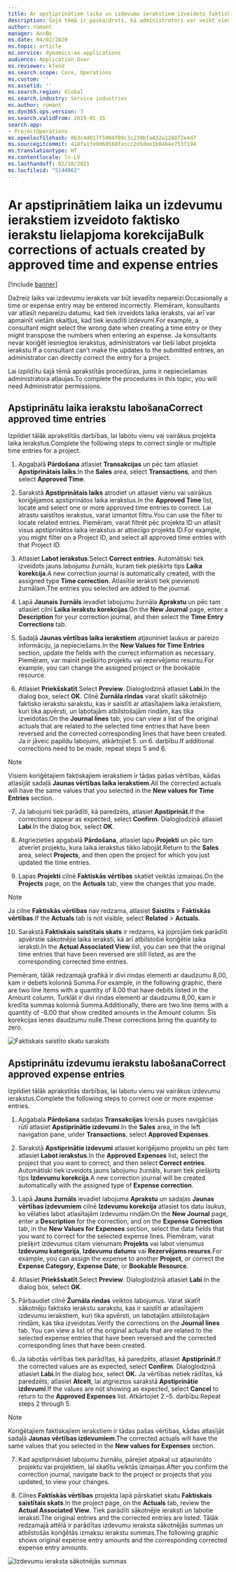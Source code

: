 ```yaml
---
title: Ar apstiprinātiem laika un izdevumu ierakstiem izveidoto faktisko ierakstu lielapjoma korekcija
description: Šajā tēmā ir paskaidrots, kā administrators var veikt vienu vai vairākus iepriekš apstiprinātu laika vai izdevumu ierakstu labojumus, ja norēķini nav pabeigti.
author: rumant
manager: AnnBe
ms.date: 04/02/2020
ms.topic: article
ms.service: dynamics-ax-applications
audience: Application User
ms.reviewer: kfend
ms.search.scope: Core, Operations
ms.custom: ''
ms.assetid: ''
ms.search.region: Global
ms.search.industry: Service industries
ms.author: rumant
ms.dyn365.ops.version: 7
ms.search.validFrom: 2019-01-15
search.app:
- ProjectOperations
ms.openlocfilehash: 063c4d017f5904f09c3c239bfa432a128872e4d7
ms.sourcegitcommit: 418fa1fe9d605b8faccc2d5dee1b04b4e753f194
ms.translationtype: HT
ms.contentlocale: lv-LV
ms.lasthandoff: 02/10/2021
ms.locfileid: "5144962"
---
```

# <a name="bulk-corrections-of-actuals-created-by-approved-time-and-expense-entries"></a><span data-ttu-id="f3213-103">Ar apstiprinātiem laika un izdevumu ierakstiem izveidoto faktisko ierakstu lielapjoma korekcija</span><span class="sxs-lookup"><span data-stu-id="f3213-103">Bulk corrections of actuals created by approved time and expense entries</span></span>

[!include [banner](../includes/psa-now-project-operations.md)]

<span data-ttu-id="f3213-104">Dažreiz laiks vai izdevumu ieraksts var būt ievadīts nepareizi.</span><span class="sxs-lookup"><span data-stu-id="f3213-104">Occasionally a time or expense entry may be entered incorrectly.</span></span> <span data-ttu-id="f3213-105">Piemēram, konsultants var atlasīt nepareizu datumu, kad tiek izveidots laika ieraksts, vai arī var apmainīt vietām skaitļus, kad tiek ievadīti izdevumi.</span><span class="sxs-lookup"><span data-stu-id="f3213-105">For example, a consultant might select the wrong date when creating a time entry or they might transpose the numbers when entering an expense.</span></span> <span data-ttu-id="f3213-106">Ja konsultants nevar koriģēt iesniegtos ierakstus, administrators var tieši labot projekta ierakstu.</span><span class="sxs-lookup"><span data-stu-id="f3213-106">If a consultant can’t make the updates to the submitted entries, an administrator can directly correct the entry for a project.</span></span>

<span data-ttu-id="f3213-107">Lai izpildītu šajā tēmā aprakstītās procedūras, jums ir nepieciešamas administratora atļaujas.</span><span class="sxs-lookup"><span data-stu-id="f3213-107">To complete the procedures in this topic, you will need Administrator permissions.</span></span>

## <a name="correct-approved-time-entries"></a><span data-ttu-id="f3213-108">Apstiprinātu laika ierakstu labošana</span><span class="sxs-lookup"><span data-stu-id="f3213-108">Correct approved time entries</span></span>     

<span data-ttu-id="f3213-109">Izpildiet tālāk aprakstītās darbības, lai labotu vienu vai vairākus projekta laika ierakstus.</span><span class="sxs-lookup"><span data-stu-id="f3213-109">Complete the following steps to correct single or multiple time entries for a project.</span></span>

1. <span data-ttu-id="f3213-110">Apgabalā **Pārdošana** atlasiet **Transakcijas** un pēc tam atlasiet **Apstiprinātais laiks**.</span><span class="sxs-lookup"><span data-stu-id="f3213-110">In the **Sales** area, select **Transactions**, and then select **Approved Time**.</span></span> 

2. <span data-ttu-id="f3213-111">Sarakstā **Apstiprinātais laiks** atrodiet un atlasiet vienu vai vairākus koriģējamos apstiprinātos laika ierakstus.</span><span class="sxs-lookup"><span data-stu-id="f3213-111">In the **Approved Time** list, locate and select one or more approved time entries to correct.</span></span> <span data-ttu-id="f3213-112">Lai atrastu saistītos ierakstus, varat izmantot filtru.</span><span class="sxs-lookup"><span data-stu-id="f3213-112">You can use the filter to locate related entries.</span></span> <span data-ttu-id="f3213-113">Piemēram, varat filtrēt pēc projekta ID un atlasīt visus apstiprinātos laika ierakstus ar attiecīgo projekta ID.</span><span class="sxs-lookup"><span data-stu-id="f3213-113">For example, you might filter on a Project ID, and select all approved time entries with that Project ID.</span></span>

3. <span data-ttu-id="f3213-114">Atlasiet **Labot ierakstus**.</span><span class="sxs-lookup"><span data-stu-id="f3213-114">Select **Correct entries**.</span></span> <span data-ttu-id="f3213-115">Automātiski tiek izveidots jauns labojumu žurnāls, kuram tiek piešķirts tips **Laika korekcija**.</span><span class="sxs-lookup"><span data-stu-id="f3213-115">A new correction journal is automatically created, with the assigned type **Time correction**.</span></span> <span data-ttu-id="f3213-116">Atlasītie ieraksti tiek pievienoti žurnālam.</span><span class="sxs-lookup"><span data-stu-id="f3213-116">The entries you selected are added to the journal.</span></span> 

4. <span data-ttu-id="f3213-117">Lapā **Jaunais žurnāls** ievadiet labojumu žurnāla **Aprakstu** un pēc tam atlasiet cilni **Laika ierakstu korekcijas**.</span><span class="sxs-lookup"><span data-stu-id="f3213-117">On the **New Journal** page, enter a **Description** for your correction journal, and then select the **Time Entry Corrections** tab.</span></span>  
5. <span data-ttu-id="f3213-118">Sadaļā **Jaunas vērtības laika ierakstiem** atjauniniet laukus ar pareizo informāciju, ja nepieciešams.</span><span class="sxs-lookup"><span data-stu-id="f3213-118">In the **New Values for Time Entries** section, update the fields with the correct information as necessary.</span></span> <span data-ttu-id="f3213-119">Piemēram, var mainīt piešķirto projektu vai rezervējamo resursu.</span><span class="sxs-lookup"><span data-stu-id="f3213-119">For example, you can change the assigned project or the bookable resource.</span></span>

6. <span data-ttu-id="f3213-120">Atlasiet **Priekšskatīt**.</span><span class="sxs-lookup"><span data-stu-id="f3213-120">Select **Preview**.</span></span> <span data-ttu-id="f3213-121">Dialoglodziņā atlasiet **Labi**.</span><span class="sxs-lookup"><span data-stu-id="f3213-121">In the dialog box, select **OK**.</span></span> <span data-ttu-id="f3213-122">Cilnē **Žurnāla rindas** varat skatīt sākotnējo faktisko ierakstu sarakstu, kas ir saistīti ar atlasītajiem laika ierakstiem, kuri tika apvērsti, un labotajām atbilstošajām rindām, kas tika izveidotas.</span><span class="sxs-lookup"><span data-stu-id="f3213-122">On the **Journal lines** tab, you can view a list of the original actuals that are related to the selected time entries that have been reversed and the corrected corresponding lines that have been created.</span></span> <span data-ttu-id="f3213-123">Ja ir jāveic papildu labojumi, atkārtojiet 5. un 6. darbību.</span><span class="sxs-lookup"><span data-stu-id="f3213-123">If additional corrections need to be made, repeat steps 5 and 6.</span></span> 

> [!NOTE]
> <span data-ttu-id="f3213-124">Visiem koriģētajiem faktiskajiem ierakstiem ir tādas pašas vērtības, kādas atlasījāt sadaļā **Jaunas vērtības laika ierakstiem**.</span><span class="sxs-lookup"><span data-stu-id="f3213-124">All the corrected actuals will have the same values that you selected in the **New values for Time Entries** section.</span></span>

7. <span data-ttu-id="f3213-125">Ja labojumi tiek parādīti, kā paredzēts, atlasiet **Apstiprināt**.</span><span class="sxs-lookup"><span data-stu-id="f3213-125">If the corrections appear as expected, select **Confirm**.</span></span> <span data-ttu-id="f3213-126">Dialoglodziņā atlasiet **Labi**.</span><span class="sxs-lookup"><span data-stu-id="f3213-126">In the dialog box, select **OK**.</span></span>

8. <span data-ttu-id="f3213-127">Atgriezieties apgabalā **Pārdošana**, atlasiet lapu **Projekti** un pēc tam atveriet projektu, kura laika ierakstus tikko labojāt.</span><span class="sxs-lookup"><span data-stu-id="f3213-127">Return to the **Sales** area, select **Projects**, and then open the project for which you just updated the time entries.</span></span> 

9. <span data-ttu-id="f3213-128">Lapas **Projekti** cilnē **Faktiskās vērtības** skatiet veiktās izmaiņas.</span><span class="sxs-lookup"><span data-stu-id="f3213-128">On the **Projects** page, on the **Actuals** tab, view the changes that you made.</span></span> 

> [!NOTE]
> <span data-ttu-id="f3213-129">Ja cilne **Faktiskās vērtības** nav redzama, atlasiet **Saistīts** > **Faktiskās vērtības**.</span><span class="sxs-lookup"><span data-stu-id="f3213-129">If the **Actuals** tab is not visible, select **Related** > **Actuals**.</span></span>  

10. <span data-ttu-id="f3213-130">Sarakstā **Faktiskais saistītais skats** ir redzams, ka joprojām tiek parādīti apvērstie sākotnējie laika ieraksti, kā arī atbilstošie koriģētie laika ieraksti.</span><span class="sxs-lookup"><span data-stu-id="f3213-130">In the **Actual Associated View** list, you can see that the original time entries that have been reversed are still listed, as are the corresponding corrected time entries.</span></span> 

<span data-ttu-id="f3213-131">Piemēram, tālāk redzamajā grafikā ir divi rindas elementi ar daudzumu 8,00, kam ir debets kolonnā Summa.</span><span class="sxs-lookup"><span data-stu-id="f3213-131">For example, in the following graphic, there are two line items with a quantity of 8.00 that have debits listed in the Amount column.</span></span> <span data-ttu-id="f3213-132">Turklāt ir divi rindas elementi ar daudzumu 8,00, kam ir kredīta summas kolonnā Summa.</span><span class="sxs-lookup"><span data-stu-id="f3213-132">Additionally, there are two line items with a quantity of -8.00 that show credited amounts in the Amount column.</span></span> <span data-ttu-id="f3213-133">Šīs korekcijas ienes daudzumu nulle.</span><span class="sxs-lookup"><span data-stu-id="f3213-133">These corrections bring the quantity to zero.</span></span>

![Faktiskais saistīto skatu saraksts](https://github.com/MicrosoftDocs/dynamics-365-customer-engagement-pr/blob/bulk-corrections-actuals-created-by-approved-time-expense-entries.md/time-actuals.png)
 
## <a name="correct-approved-expense-entries"></a><span data-ttu-id="f3213-135">Apstiprinātu izdevumu ierakstu labošana</span><span class="sxs-lookup"><span data-stu-id="f3213-135">Correct approved expense entries</span></span>

<span data-ttu-id="f3213-136">Izpildiet tālāk aprakstītās darbības, lai labotu vienu vai vairākus izdevumu ierakstus.</span><span class="sxs-lookup"><span data-stu-id="f3213-136">Complete the following steps to correct one or more expense entries.</span></span> 

1. <span data-ttu-id="f3213-137">Apgabala **Pārdošana** sadaļas **Transakcijas** kreisās puses navigācijas rūtī atlasiet **Apstiprinātie izdevumi**.</span><span class="sxs-lookup"><span data-stu-id="f3213-137">In the **Sales** area, in the left navigation pane, under **Transactions**, select **Approved Expenses**.</span></span>

2. <span data-ttu-id="f3213-138">Sarakstā **Apstiprinātie izdevumi** atlasiet koriģējamo projektu un pēc tam atlasiet **Labot ierakstus**.</span><span class="sxs-lookup"><span data-stu-id="f3213-138">In the **Approved Expenses** list, select the project that you want to correct, and then select **Correct entries**.</span></span> <span data-ttu-id="f3213-139">Automātiski tiek izveidots jauns labojumu žurnāls, kuram tiek piešķirts tips **Izdevumu korekcija**.</span><span class="sxs-lookup"><span data-stu-id="f3213-139">A new correction journal will be created automatically with the assigned type of **Expense correction**.</span></span> 

3. <span data-ttu-id="f3213-140">Lapā **Jauns žurnāls** ievadiet labojuma **Aprakstu** un sadaļas **Jaunas vērtības izdevumiem** cilnē **Izdevumu korekcija** atlasiet tos datu laukus, ko vēlaties labot atlasītajām izdevumu rindām.</span><span class="sxs-lookup"><span data-stu-id="f3213-140">On the **New Journal** page, enter a **Description** for the correction, and on the **Expense Correction** tab, in the **New Values for Expenses** section, select the data fields that you want to correct for the selected expense lines.</span></span> <span data-ttu-id="f3213-141">Piemēram, varat piešķirt izdevumus citam vienumam **Projekts** vai labot vienumus **Izdevumu kategorija**, **Izdevumu datums** vai **Rezervējams resurss**.</span><span class="sxs-lookup"><span data-stu-id="f3213-141">For example, you can assign the expense to another **Project**, or correct the **Expense Category**, **Expense Date**, or **Bookable Resource**.</span></span>

4. <span data-ttu-id="f3213-142">Atlasiet **Priekšskatīt**.</span><span class="sxs-lookup"><span data-stu-id="f3213-142">Select **Preview**.</span></span> <span data-ttu-id="f3213-143">Dialoglodziņā atlasiet **Labi**.</span><span class="sxs-lookup"><span data-stu-id="f3213-143">In the dialog box, select **OK**.</span></span> 

5. <span data-ttu-id="f3213-144">Pārbaudiet cilnē **Žurnāla rindas** veiktos labojumus. Varat skatīt sākotnējo faktisko ierakstu sarakstu, kas ir saistīti ar atlasītajiem izdevumu ierakstiem, kuri tika apvērsti, un labotajām atbilstošajām rindām, kas tika izveidotas.</span><span class="sxs-lookup"><span data-stu-id="f3213-144">Verify the corrections on the **Journal lines** tab. You can view a list of the original actuals that are related to the selected expense entries that have been reversed and the corrected corresponding lines that have been created.</span></span>

6. <span data-ttu-id="f3213-145">Ja labotās vērtības tiek parādītas, kā paredzēts, atlasiet **Apstiprināt**.</span><span class="sxs-lookup"><span data-stu-id="f3213-145">If the corrected values are as expected, select **Confirm**.</span></span> <span data-ttu-id="f3213-146">Dialoglodziņā atlasiet **Labi**.</span><span class="sxs-lookup"><span data-stu-id="f3213-146">In the dialog box, select **OK.**</span></span> <span data-ttu-id="f3213-147">Ja vērtības netiek rādītas, kā paredzēts, atlasiet **Atcelt**, lai atgrieztos sarakstā **Apstiprinātie izdevumi**.</span><span class="sxs-lookup"><span data-stu-id="f3213-147">If the values are not showing as expected, select **Cancel** to return to the **Approved Expenses** list.</span></span> <span data-ttu-id="f3213-148">Atkārtojiet 2.–5. darbību.</span><span class="sxs-lookup"><span data-stu-id="f3213-148">Repeat steps 2 through 5.</span></span> 

> [!NOTE]
> <span data-ttu-id="f3213-149">Koriģētajiem faktiskajiem ierakstiem ir tādas pašas vērtības, kādas atlasījāt sadaļā **Jaunas vērtības izdevumiem**.</span><span class="sxs-lookup"><span data-stu-id="f3213-149">The corrected actuals will have the same values that you selected in the **New values for Expenses** section.</span></span>

7. <span data-ttu-id="f3213-150">Kad apstiprināsiet labojumu žurnālu, pārejiet atpakaļ uz atjaunināto projektu vai projektiem, lai skatītu veiktās izmaiņas.</span><span class="sxs-lookup"><span data-stu-id="f3213-150">After you confirm the correction journal, navigate back to the project or projects that you updated, to view your changes.</span></span>  

8. <span data-ttu-id="f3213-151">Cilnes **Faktiskās vērtības** projekta lapā pārskatiet skatu **Faktiskais saistītais skats**.</span><span class="sxs-lookup"><span data-stu-id="f3213-151">In the project page, on the **Actuals** tab, review the **Actual Associated View**.</span></span> <span data-ttu-id="f3213-152">Tiek parādīti sākotnējie ieraksti un labotie ieraksti.</span><span class="sxs-lookup"><span data-stu-id="f3213-152">The original entries and the corrected entries are listed.</span></span> <span data-ttu-id="f3213-153">Tālāk redzamajā attēlā ir parādītas izdevumu ieraksta sākotnējās summas un atbilstošās koriģētās izmaksu ierakstu summas.</span><span class="sxs-lookup"><span data-stu-id="f3213-153">The following graphic shows original expense entry amounts and the corresponding corrected expense entry amounts.</span></span> 

![Izdevumu ieraksta sākotnējās summas](https://user-images.githubusercontent.com/60806505/77122219-4cd52900-69fa-11ea-8349-ccd2ffebf640.png)
